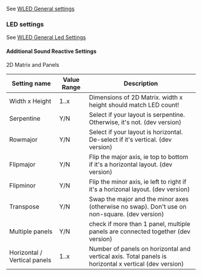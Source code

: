 See [WLED General settings](https://github.com/aircoookie/WLED/wiki/Settings)



### LED settings
See [WLED General Led Settings](https://github.com/aircoookie/WLED/wiki/Settings#led-settings)

#### Additional Sound Reactive Settings
2D Matrix and Panels

Setting name | Value Range | Description
|---|---|---|
Width x Height | 1..x | Dimensions of 2D Matrix. width x height should match LED count!
Serpentine | Y/N | Select if your layout is serpentine. Otherwise, it's not. (dev version)
Rowmajor| Y/N | Select if your layout is horizontal. De-select if it's vertical. (dev version)
Flipmajor| Y/N | Flip the major axis, ie top to bottom if it's a horizontal layout. (dev version)
Flipminor| Y/N | Flip the minor axis, ie left to right if it's a horizonal layout. (dev version)
Transpose| Y/N | Swap the major and the minor axes (otherwise no swap). Don't use on non-square. (dev version)
Multiple panels | Y/N | check if more than 1 panel, multiple panels are connected together (dev version)
Horizontal / Vertical panels | 1..x | Number of panels on horizontal and vertical axis. Total panels is horizontal x vertical (dev version)
